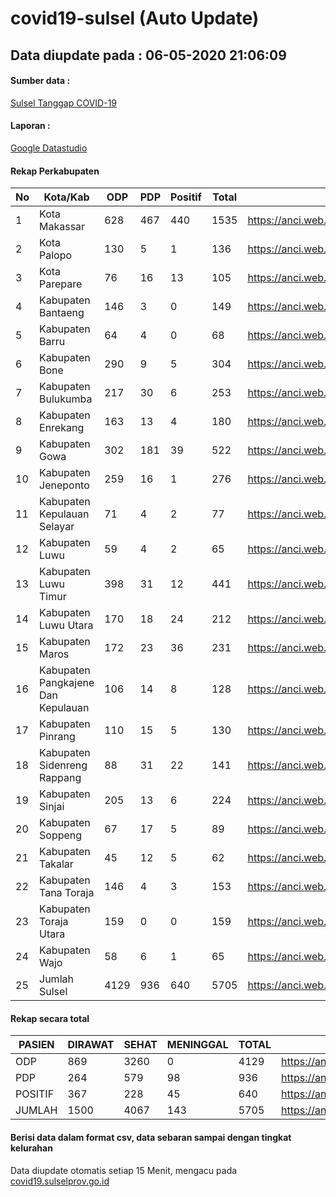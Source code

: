 
# covid19-sulsel (Auto Update)

## Data diupdate pada : 06-05-2020 21:06:09

#### Sumber data :
[Sulsel Tanggap COVID-19](https://covid19.sulselprov.go.id)

#### Laporan :
[Google Datastudio](https://datastudio.google.com/s/jythWGc1j4w)

#### Rekap Perkabupaten 
|No|Kota/Kab|ODP|PDP|Positif|Total|Link|
| --- | --- | --- | --- | --- | --- | --- |
|1|Kota Makassar|628|467|440|1535|https://anci.web.id/cor/kota_makassar|
|2|Kota Palopo|130|5|1|136|https://anci.web.id/cor/kota_palopo|
|3|Kota Parepare|76|16|13|105|https://anci.web.id/cor/kota_parepare|
|4|Kabupaten Bantaeng|146|3|0|149|https://anci.web.id/cor/kabupaten_bantaeng|
|5|Kabupaten Barru|64|4|0|68|https://anci.web.id/cor/kabupaten_barru|
|6|Kabupaten Bone|290|9|5|304|https://anci.web.id/cor/kabupaten_bone|
|7|Kabupaten Bulukumba|217|30|6|253|https://anci.web.id/cor/kabupaten_bulukumba|
|8|Kabupaten Enrekang|163|13|4|180|https://anci.web.id/cor/kabupaten_enrekang|
|9|Kabupaten Gowa|302|181|39|522|https://anci.web.id/cor/kabupaten_gowa|
|10|Kabupaten Jeneponto|259|16|1|276|https://anci.web.id/cor/kabupaten_jeneponto|
|11|Kabupaten Kepulauan Selayar|71|4|2|77|https://anci.web.id/cor/kabupaten_kepulauan_selayar|
|12|Kabupaten Luwu|59|4|2|65|https://anci.web.id/cor/kabupaten_luwu|
|13|Kabupaten Luwu Timur|398|31|12|441|https://anci.web.id/cor/kabupaten_luwu_timur|
|14|Kabupaten Luwu Utara|170|18|24|212|https://anci.web.id/cor/kabupaten_luwu_utara|
|15|Kabupaten Maros|172|23|36|231|https://anci.web.id/cor/kabupaten_maros|
|16|Kabupaten Pangkajene Dan Kepulauan|106|14|8|128|https://anci.web.id/cor/kabupaten_pangkajene_dan_kepulauan|
|17|Kabupaten Pinrang|110|15|5|130|https://anci.web.id/cor/kabupaten_pinrang|
|18|Kabupaten Sidenreng Rappang|88|31|22|141|https://anci.web.id/cor/kabupaten_sidenreng_rappang|
|19|Kabupaten Sinjai|205|13|6|224|https://anci.web.id/cor/kabupaten_sinjai|
|20|Kabupaten Soppeng|67|17|5|89|https://anci.web.id/cor/kabupaten_soppeng|
|21|Kabupaten Takalar|45|12|5|62|https://anci.web.id/cor/kabupaten_takalar|
|22|Kabupaten Tana Toraja|146|4|3|153|https://anci.web.id/cor/kabupaten_tana_toraja|
|23|Kabupaten Toraja Utara|159|0|0|159|https://anci.web.id/cor/kabupaten_toraja_utara|
|24|Kabupaten Wajo|58|6|1|65|https://anci.web.id/cor/kabupaten_wajo|
|25|Jumlah Sulsel|4129|936|640|5705|https://anci.web.id/cor/jumlah_sulsel|

#### Rekap secara total

| PASIEN | DIRAWAT | SEHAT | MENINGGAL | TOTAL | LINK |
| ---- | -------- | ---- | ---- |  ---- | ---- |
| ODP | 869 | 3260 | 0 | 4129 | https://anci.web.id/cor/odp_detail.html |
| PDP | 264 | 579 | 98 | 936 | https://anci.web.id/cor/pdp_detail.html |
| POSITIF | 367 | 228 | 45 | 640 | https://anci.web.id/cor/positif_detail.html |
| JUMLAH | 1500 | 4067 | 143 | 5705 | https://anci.web.id/cor/jumlah_sulsel/ |

 
#### Berisi data dalam format csv, data sebaran sampai dengan tingkat kelurahan

Data diupdate otomatis setiap 15 Menit, mengacu pada [covid19.sulselprov.go.id](https://covid19.sulselprov.go.id)

